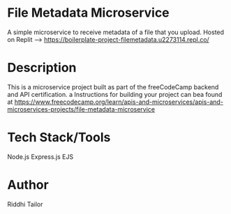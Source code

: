 
# File Metadata Microservice
A simple microservice to receive metadata of a file that you upload. Hosted on Replit --> https://boilerplate-project-filemetadata.u2273114.repl.co/

# Description
This is a microservice project built as part of the freeCodeCamp backend and API certification.
a
Instructions for building your project can bea found at https://www.freecodecamp.org/learn/apis-and-microservices/apis-and-microservices-projects/file-metadata-microservice

# Tech Stack/Tools
Node.js
Express.js
EJS

# Author
Riddhi Tailor
